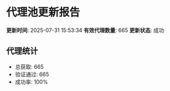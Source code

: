 # 代理池更新报告

**更新时间**: 2025-07-31 15:53:34
**有效代理数量**: 665
**更新状态**:  成功

## 代理统计
- 总获取: 665
- 验证通过: 665
- 成功率: 100%
